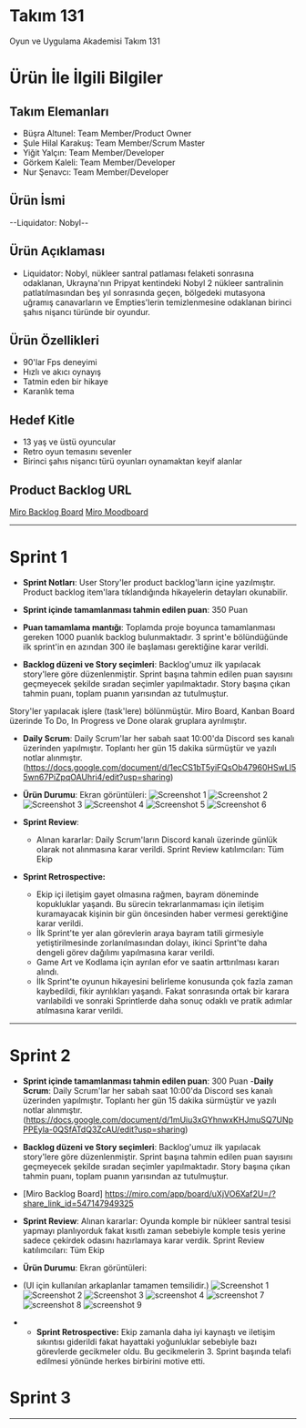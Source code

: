 # **Takım 131**

Oyun ve Uygulama Akademisi Takım 131

# Ürün İle İlgili Bilgiler

## Takım Elemanları

- Büşra Altunel: Team Member/Product Owner
- Şule Hilal Karakuş: Team Member/Scrum Master
- Yiğit Yalçın: Team Member/Developer
- Görkem Kaleli: Team Member/Developer
- Nur Şenavcı: Team Member/Developer

## Ürün İsmi

--Liquidator: Nobyl--

## Ürün Açıklaması

- Liquidator: Nobyl, nükleer santral patlaması felaketi sonrasına odaklanan, Ukrayna'nın Pripyat kentindeki 
Nobyl 2 nükleer santralinin patlatılmasından beş yıl sonrasında geçen, bölgedeki mutasyona uğramış canavarların 
ve Empties'lerin temizlenmesine odaklanan birinci şahıs nişancı türünde bir oyundur.

## Ürün Özellikleri

- 90'lar Fps deneyimi
- Hızlı ve akıcı oynayış
- Tatmin eden bir hikaye
- Karanlık tema

## Hedef Kitle

- 13 yaş ve üstü oyuncular
- Retro oyun temasını sevenler
- Birinci şahıs nişancı türü oyunları oynamaktan keyif alanlar

## Product Backlog URL

[Miro Backlog Board](https://miro.com/app/board/uXjVO6Xaf2U=/?share_link_id=107042339340)
[Miro Moodboard](https://miro.com/app/board/uXjVO2DLwP4=/?share_link_id=814631969518)

---

# Sprint 1

- **Sprint Notları**: User Story'ler product backlog'ların içine yazılmıştır. Product backlog item'lara tıklandığında hikayelerin detayları okunabilir.

- **Sprint içinde tamamlanması tahmin edilen puan**: 350 Puan

- **Puan tamamlama mantığı**: Toplamda proje boyunca tamamlanması gereken 1000 puanlık backlog bulunmaktadır. 3 sprint'e bölündüğünde ilk sprint'in en azından 300 ile başlaması gerektiğine karar verildi.

- **Backlog düzeni ve Story seçimleri**: Backlog'umuz ilk yapılacak story'lere göre düzenlenmiştir. Sprint başına tahmin edilen puan sayısını geçmeyecek şekilde sıradan seçimler yapılmaktadır. Story başına çıkan tahmin puanı, toplam puanın yarısından az tutulmuştur. 

Story'ler yapılacak işlere (task'lere) bölünmüştür. Miro Board, Kanban Board üzerinde To Do, In Progress ve Done olarak gruplara ayrılmıştır.

- **Daily Scrum**: Daily Scrum'lar her sabah saat 10:00'da Discord ses kanalı üzerinden yapılmıştır. Toplantı her gün 15 dakika sürmüştür ve yazılı notlar alınmıştır. 
(https://docs.google.com/document/d/1ecCS1bT5yiFQsOb47960HSwLl55wn67PiZpqOAUhri4/edit?usp=sharing)


- **Ürün Durumu**: Ekran görüntüleri:
![Screenshot 1](https://user-images.githubusercontent.com/77441088/167476346-e922d48b-ffce-4b44-a5a3-598bcb7fe49c.png)
![Screenshot 2](https://user-images.githubusercontent.com/77441088/167475009-33fc21bd-8bb2-457c-9322-7af10106abd9.png)
![Screenshot 3](https://user-images.githubusercontent.com/77441088/167475793-2edea7bc-0612-4a88-b6a1-947568b40b6e.png)
![Screenshot 4](https://user-images.githubusercontent.com/77441088/167476462-5772a8f3-71b2-4de6-bce1-6bcb4acf3861.png)
![Screenshot 5](https://user-images.githubusercontent.com/77441088/167476663-e5310043-8937-4cbe-af1f-8bceb9934750.png)
![Screenshot 6](https://user-images.githubusercontent.com/77441088/167477039-9ff36e8c-5261-4c4c-975f-717462d51306.png)







- **Sprint Review**: 
  - Alınan kararlar: Daily Scrum'ların Discord kanalı üzerinde günlük olarak not alınmasına karar verildi. Sprint Review katılımcıları: Tüm Ekip

- **Sprint Retrospective:**
  - Ekip içi iletişim gayet olmasına rağmen, bayram döneminde kopukluklar yaşandı. Bu sürecin tekrarlanmaması için iletişim kuramayacak kişinin bir gün öncesinden haber vermesi gerektiğine karar verildi.
  - İlk Sprint'te yer alan görevlerin araya bayram tatili girmesiyle yetiştirilmesinde zorlanılmasından dolayı, ikinci Sprint'te daha dengeli görev dağılımı yapılmasına karar verildi.
  - Game Art ve Kodlama için ayrılan efor ve saatin arttırılması kararı alındı. 
  - İlk Sprint'te oyunun hikayesini belirleme konusunda çok fazla zaman kaybedildi, fikir ayrılıkları yaşandı. Fakat sonrasında ortak bir karara varılabildi ve sonraki Sprintlerde daha sonuç odaklı ve pratik adımlar atılmasına karar verildi.


---

# Sprint 2

-  **Sprint içinde tamamlanması tahmin edilen puan**: 300 Puan
-**Daily Scrum**: Daily Scrum'lar her sabah saat 10:00'da Discord ses kanalı üzerinden yapılmıştır. Toplantı her gün 15 dakika sürmüştür ve yazılı notlar alınmıştır. (https://docs.google.com/document/d/1mUiu3xGYhnwxKHJmuSQ7UNpPPEyla-0QSfATdQ3ZcAU/edit?usp=sharing)
 - **Backlog düzeni ve Story seçimleri**: Backlog'umuz ilk yapılacak story'lere göre düzenlenmiştir. Sprint başına tahmin edilen puan sayısını geçmeyecek şekilde sıradan seçimler yapılmaktadır. Story başına çıkan tahmin puanı, toplam puanın yarısından az tutulmuştur. 
- [Miro Backlog Board] https://miro.com/app/board/uXjVO6Xaf2U=/?share_link_id=547147949325
- **Sprint Review**: 
Alınan kararlar: Oyunda komple bir nükleer santral tesisi yapmayı planlıyorduk fakat kısıtlı zaman sebebiyle komple tesis yerine sadece çekirdek odasını hazırlamaya karar verdik. Sprint Review katılımcıları: Tüm Ekip

- **Ürün Durumu**: Ekran görüntüleri:
- (UI için kullanılan arkaplanlar tamamen temsilidir.)
![Screenshot 1](https://user-images.githubusercontent.com/77441088/169896705-33ee4144-4f08-4609-bae1-b7e06256eb4e.PNG)
![Screenshot 2](https://user-images.githubusercontent.com/77441088/169896846-f65df624-026d-4dfb-a908-97e1666dfffd.PNG)
![Screenshot 3 ](https://user-images.githubusercontent.com/77441088/169897032-a837c1ad-1db1-411c-916e-1ed4fbf5aca8.PNG)
![screenshot 4](https://user-images.githubusercontent.com/77441088/169897515-7f21b752-50df-41fb-8e15-081d509189d9.png)
![screenshot 7](https://user-images.githubusercontent.com/77441088/169898161-cf6eab07-eb68-4b46-bae5-c2def89cd924.png)
![screenshot 8](https://user-images.githubusercontent.com/77441088/169898303-2d97ef9b-b733-439f-a7ae-ef0583790eb5.png)
![screenshot 9](https://user-images.githubusercontent.com/77441088/169898562-238328b2-c026-4978-8e24-fdf5fde173b7.png)


- - **Sprint Retrospective:** Ekip zamanla daha iyi kaynaştı ve iletişim sıkıntısı giderildi fakat hayattaki yoğunluklar sebebiyle bazı görevlerde gecikmeler oldu. Bu gecikmelerin 3. Sprint başında telafi edilmesi yönünde herkes birbirini motive etti. 



# Sprint 3

---
